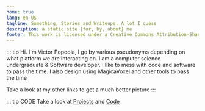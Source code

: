 ```yaml
---
home: true
lang: en-US
tagline: Something, Stories and Writeups. A lot I guess
description: a static site {for, by, about} me
footer: This work is licensed under a Creative Commons Attribution-ShareAlike 4.0 International License.
---
```

<Home/>

::: tip Hi.
I'm Victor Popoola, I go by various pseudonyms depending on what
platform we are interacting on.
I am a computer science undergraduate & Software developer. I like to mess with code and software to pass the time.
I also design using MagicaVoxel and other tools to pass the time

Take a look at my other links to get a much better picture 
:::

::: tip CODE
Take a look at [Projects](./about#Projects) and  [Code](./code)

